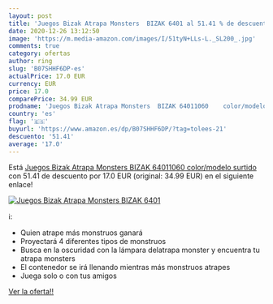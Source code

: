 ```yaml
---
layout: post
title: 'Juegos Bizak Atrapa Monsters  BIZAK 6401 al 51.41 % de descuento'
date: 2020-12-26 13:12:50
image: 'https://m.media-amazon.com/images/I/51tyN+LLs-L._SL200_.jpg'
comments: true
category: ofertas
author: ring
slug: 'B07SHHF6DP-es'
actualPrice: 17.0 EUR
currency: EUR
price: 17.0
comparePrice: 34.99 EUR
prodname: 'Juegos Bizak Atrapa Monsters  BIZAK 64011060    color/modelo surtido'
country: 'es'
flag: '🇪🇸'
buyurl: 'https://www.amazon.es/dp/B07SHHF6DP/?tag=tolees-21'
descuento: '51.41'
average: '17.0'
---
```


Está [Juegos Bizak Atrapa Monsters  BIZAK 64011060    color/modelo surtido](https://www.amazon.es/dp/B07SHHF6DP/?tag=tolees-21) con 51.41 de descuento por 17.0 EUR (original: 34.99 EUR) en el siguiente enlace!

[![Juegos Bizak Atrapa Monsters  BIZAK 6401](https://m.media-amazon.com/images/I/51tyN+LLs-L._SL200_.jpg)](https://www.amazon.es/dp/B07SHHF6DP/?tag=tolees-21)

ℹ️:

- Quien atrape más monstruos ganará
- Proyectará 4 diferentes tipos de monstruos
- Busca en la oscuridad con la lámpara delatrapa monster y encuentra tu atrapa monsters
- El contenedor se irá llenando mientras más monstruos atrapes
- Juega solo o con tus amigos

[Ver la oferta!!](https://www.amazon.es/dp/B07SHHF6DP/?tag=tolees-21)
